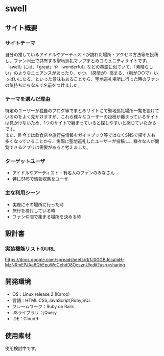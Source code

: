 # swell

## サイト概要
### サイトテーマ
自分の推しているアイドルやアーティストが訪れた場所・アクセス方法等を投稿し、ファン同士で共有する聖地巡礼マップまとめコミュニティサイトです。  
「swell」には、「great」や「wonderful」などの英語に似ていて、「素晴らしい」のようなニュアンスがあったり、かつ、（感情が）高まる、（胸が○○で）いっぱいになる、といった意味もあることから、聖地巡礼場所に行った時のファンの気持ちにちなんで名前をつけました。

### テーマを選んだ理由
特定のユーザーが独自のブログ等でまとめサイトにて聖地巡礼場所一覧を設けているのをよく見かけますが、これら様々なユーザーの投稿が纏まっているサイトは見かけないため、1つのサイトで纏まっていると探しやすいと感じていたからです。  
また、昨今では飲食店や旅行先情報をガイドブック等ではなくSNSで探す人も多くなっていることから、実際に聖地巡礼したユーザーが投稿し、様々な人が閲覧できるアプリは需要があると考えました。

### ターゲットユーザ
- アイドルやアーティスト・有名人のファンのみなさん
- 特にSNSで情報収集をユーザ

### 主な利用シーン
- 実際にその場所に行った時
- 旅行を検討している時
- ファン仲間で集まる場所を決める時

## 設計書
### 実装機能リストのURL
<https://docs.google.com/spreadsheets/d/1JXGGBJccaIpH-MzNRmEPJAa8QhEpuWoCehd08OcsznU/edit?usp=sharing>

## 開発環境
- OS：Linux release 2 (Karoo)
- 言語：HTML,CSS,JavaScript,Ruby,SQL
- フレームワーク：Ruby on Rails
- JSライブラリ：jQuery
- IDE：Cloud9

## 使用素材
使用検討中です。
